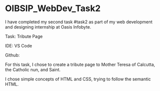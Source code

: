 # OIBSIP_WebDev_Task2
I have completed my second task #task2 as part of my web development and designing internship at Oasis Infobyte.  

Task: Tribute Page

IDE: VS Code

Github: 

For this task, I chose to create a tribute page to Mother Teresa of Calcutta, the Catholic nun, and Saint.     

I chose simple concepts of HTML and CSS, trying to follow the semantic HTML. 

